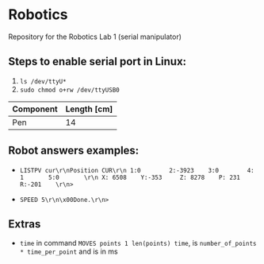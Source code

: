 # Robotics
Repository for the Robotics Lab 1 (serial manipulator)

## Steps to enable serial port in Linux:
1. `ls /dev/ttyU*`
2. `sudo chmod o+rw /dev/ttyUSB0`

| Component      | Length [cm] |
| -----------    | ----------- |
| Pen            | 14          |


## Robot answers examples:

- `LISTPV cur\r\nPosition CUR\r\n 1:0        2:-3923    3:0        4: 1       5:0       \r\n X: 6508    Y:-353     Z: 8278    P: 231     R:-201    \r\n>`

- `SPEED 5\r\n\x00Done.\r\n>`

## Extras

- `time` in command `MOVES points 1 len(points) time`, is `number_of_points * time_per_point` and is in ms
